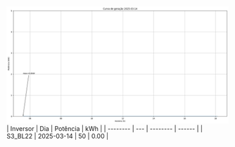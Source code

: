 ![My Image](14_03_2025-S3_BL22.png)
| Inversor | Dia | Potência | kWh    |
| -------- | --- | -------- | ------ |
| S3_BL22       | 2025-03-14  | 50       | 0.00 |